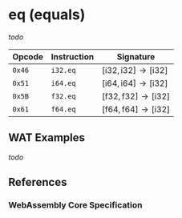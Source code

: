 
# eq (equals)

_todo_



| Opcode  | Instruction | Signature |
|-------- |-------------|-----------|
| `0x46`  | `i32.eq`    | $[ \mathsf{i32}, \mathsf{i32} ] \to [ \mathsf{i32} ]$ |
| `0x51`  | `i64.eq`    | $[ \mathsf{i64}, \mathsf{i64} ] \to [ \mathsf{i32} ]$ |
| `0x5B`  | `f32.eq`    | $[ \mathsf{f32}, \mathsf{f32} ] \to [ \mathsf{i32} ]$ |
| `0x61`  | `f64.eq`    | $[ \mathsf{f64}, \mathsf{f64} ] \to [ \mathsf{i32} ]$ |



## WAT Examples

_todo_


## References

### WebAssembly Core Specification

[^§2.4.1]: _Structure, Numeric Instructions_ - <https://www.w3.org/TR/wasm-core-2/syntax/instructions.html#numeric-instructions>
[^§4.3.2-ieq]: _Execution, Numerics, Integer Operations, ieq_ - <https://www.w3.org/TR/wasm-core-2/exec/numerics.html#op-ieq>
[^§4.3.3-feq]: _Execution, Numerics, Floating-Point Operations, feq_ - <https://www.w3.org/TR/wasm-core-2/exec/numerics.html#op-feq>

